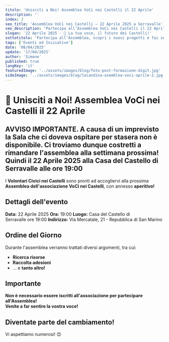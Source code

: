 ```yaml
---
titolo: 'Unisciti a Noi! Assemblea VoCi nei Castelli il 22 Aprile'
description: ''
index: 2
seo_title: 'Assemblea VoCi nei Castelli – 22 Aprile 2025 a Serravalle'
seo_description: 'Partecipa all’Assemblea VoCi nei Castelli il 22 Aprile 2025 nella Casa del Castello di Serravalle. Aperta a tutti i cittadini, con aperitivo e dibattito sui prossimi eventi!'
slogan: '22 Aprile 2025 - 📢 La tua voce, il futuro dei Castelli!'
sottotitolo: 'Partecipa all’Assemblea, scopri i nuovi progetti e fai sentire la tua voce per il futuro della comunità!'
tags: ['Eventi ed Iniziative']
date: '08/04/2025'
update: '17/04/2025'
author: 'Simone'
published: true
langKey: 'it'
featuredImage: '../assets/images/blog/foto-post-formazione-digit.jpg'
sideImage: '../assets/images/blog/locandina-asemblea-voci-aprile-2.jpg'
---
```


# 📢 Unisciti a Noi! Assemblea VoCi nei Castelli il 22 Aprile

## AVVISO IMPORTANTE. A causa di un imprevisto la Sala che ci doveva ospitare per stasera non è disponibile. Ci troviamo dunque costretti a rimandare l'assemblea alla settimana prossima! Quindi il 22 Aprile 2025 alla Casa del Castello di Serravalle alle ore 19:00

I **Volontari Civici nei Castelli** sono pronti ad accogliervi alla prossima **Assemblea dell'associazione VoCi nei Castelli**, con annesso **aperitivo!**

## Dettagli dell'evento

**Data:** 22 Aprile 2025
**Ora:** 19:00
**Luogo:** Casa del Castello di Serravalle ore 19:00
**Indirizzo:** Via Mercatale, 21 - Repubblica di San Marino

## Ordine del Giorno

Durante l'assemblea verranno trattati diversi argomenti, tra cui:

- **Ricerca risorse**
- **Raccolta adesioni**
- … e **tanto altro!**

## Importante

**Non è necessario essere iscritti all'associazione per partecipare all'Assemblea!**\
**Venite a far sentire la vostra voce!**

## **Diventate parte del cambiamento!**

Vi aspettiamo numerosi! 😊
